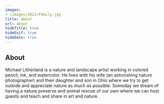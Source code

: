 ```yaml
---
images:
- /images/2023/Family.jpg
title: about
url: about
hideTitle: true
hideExif: true
hideDate: true
---
```


## About
Michael Litherland is a nature and landscape artist working in colored pencil, ink, and watercolor. He lives with his wife (an astonishing nature photographer) and their daughter and son in Ohio where we try to get outside and appreciate nature as much as possible. Someday we dream of having a nature preserve and animal rescue of our own where we can host guests and teach and share in art and nature.

